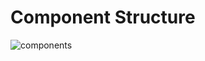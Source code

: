 # Component Structure

![components](https://user-images.githubusercontent.com/71611913/141192484-102277d7-42f3-4d33-b20a-dedda35d1131.png)
